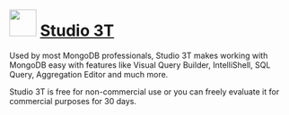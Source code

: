 # <img src="https://cdn.jsdelivr.net/gh/brunoyb/chocolatey-packages@04a581a30ec2f18f96cb308c68eaf77ce455fc4c/studio3t/icon.png" width="48" height="48" /> [Studio 3T](https://chocolatey.org/packages/studio3t)


Used by most MongoDB professionals, Studio 3T makes working with MongoDB easy with features like Visual Query Builder, IntelliShell, SQL Query, Aggregation Editor and much more.

Studio 3T is free for non-commercial use or you can freely evaluate it for commercial purposes for 30 days.
